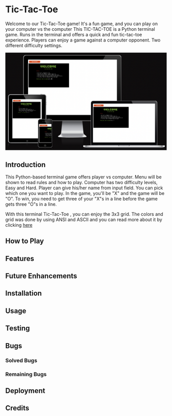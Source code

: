 # Tic-Tac-Toe

Welcome to our Tic-Tac-Toe game!
It's a fun game, and you can play on your computer vs the computer
This TIC-TAC-TOE is a Python terminal game.
Runs in the terminal and offers a quick and fun tic-tac-toe experience.
Players can enjoy a game against a computer opponent.
Two different difficulty settings.

![Tic-Tac-Toe Gameplay](/assets/images/amiviews_tictactoe.png)

## Introduction

This Python-based terminal game offers player vs computer.
Menu will be shown to read rules and how to play.
Computer has two difficulty levels, Easy and Hard.
Player can give his/her name from input field.
You can pick which one you want to play. 
In the game, you'll be "X" and the game will be "O".
To win, you need to get three of your "X"s in a line before the game gets three "O"s in a line.


With this terminal Tic-Tac-Toe , you can enjoy the 3x3 grid. The colors and grid was done by using ANSI and ASCII and you can read more about it by clicking [here](https://www.gaijin.at/en/infos/ascii-ansi-character-table#:~:text=ASCII%20(American%20Standard%20Code%20for,the%20unchanged%20ASCII%20character%20set))


## How to Play

## Features

## Future Enhancements

## Installation

## Usage

## Testing

## Bugs

### Solved Bugs

### Remaining Bugs

## Deployment

## Credits